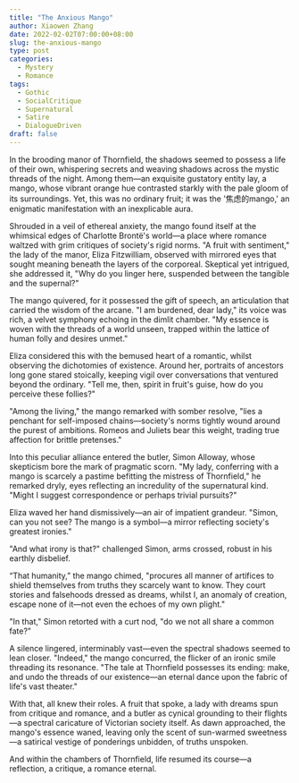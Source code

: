 ```yaml
---
title: "The Anxious Mango"
author: Xiaowen Zhang
date: 2022-02-02T07:00:00+08:00
slug: the-anxious-mango
type: post
categories:
  - Mystery
  - Romance
tags:
  - Gothic
  - SocialCritique
  - Supernatural
  - Satire
  - DialogueDriven
draft: false
---
```


In the brooding manor of Thornfield, the shadows seemed to possess a life of their own, whispering secrets and weaving shadows across the mystic threads of the night. Among them—an exquisite gustatory entity lay, a mango, whose vibrant orange hue contrasted starkly with the pale gloom of its surroundings. Yet, this was no ordinary fruit; it was the '焦虑的mango,' an enigmatic manifestation with an inexplicable aura.

Shrouded in a veil of ethereal anxiety, the mango found itself at the whimsical edges of Charlotte Brontë's world—a place where romance waltzed with grim critiques of society's rigid norms. "A fruit with sentiment," the lady of the manor, Eliza Fitzwilliam, observed with mirrored eyes that sought meaning beneath the layers of the corporeal. Skeptical yet intrigued, she addressed it, "Why do you linger here, suspended between the tangible and the supernal?"

The mango quivered, for it possessed the gift of speech, an articulation that carried the wisdom of the arcane. "I am burdened, dear lady," its voice was rich, a velvet symphony echoing in the dimlit chamber. "My essence is woven with the threads of a world unseen, trapped within the lattice of human folly and desires unmet."

Eliza considered this with the bemused heart of a romantic, whilst observing the dichotomies of existence. Around her, portraits of ancestors long gone stared stoically, keeping vigil over conversations that ventured beyond the ordinary. "Tell me, then, spirit in fruit's guise, how do you perceive these follies?"

"Among the living," the mango remarked with somber resolve, "lies a penchant for self-imposed chains—society's norms tightly wound around the purest of ambitions. Romeos and Juliets bear this weight, trading true affection for brittle pretenses."

Into this peculiar alliance entered the butler, Simon Alloway, whose skepticism bore the mark of pragmatic scorn. "My lady, conferring with a mango is scarcely a pastime befitting the mistress of Thornfield," he remarked dryly, eyes reflecting an incredulity of the supernatural kind. "Might I suggest correspondence or perhaps trivial pursuits?"

Eliza waved her hand dismissively—an air of impatient grandeur. "Simon, can you not see? The mango is a symbol—a mirror reflecting society's greatest ironies."

"And what irony is that?" challenged Simon, arms crossed, robust in his earthly disbelief.

“That humanity,” the mango chimed, "procures all manner of artifices to shield themselves from truths they scarcely want to know. They court stories and falsehoods dressed as dreams, whilst I, an anomaly of creation, escape none of it—not even the echoes of my own plight."

"In that," Simon retorted with a curt nod, "do we not all share a common fate?"

A silence lingered, interminably vast—even the spectral shadows seemed to lean closer. "Indeed," the mango concurred, the flicker of an ironic smile threading its resonance. "The tale at Thornfield possesses its ending: make, and undo the threads of our existence—an eternal dance upon the fabric of life's vast theater."

With that, all knew their roles. A fruit that spoke, a lady with dreams spun from critique and romance, and a butler as cynical grounding to their flights—a spectral caricature of Victorian society itself. As dawn approached, the mango's essence waned, leaving only the scent of sun-warmed sweetness—a satirical vestige of ponderings unbidden, of truths unspoken.

And within the chambers of Thornfield, life resumed its course—a reflection, a critique, a romance eternal.
